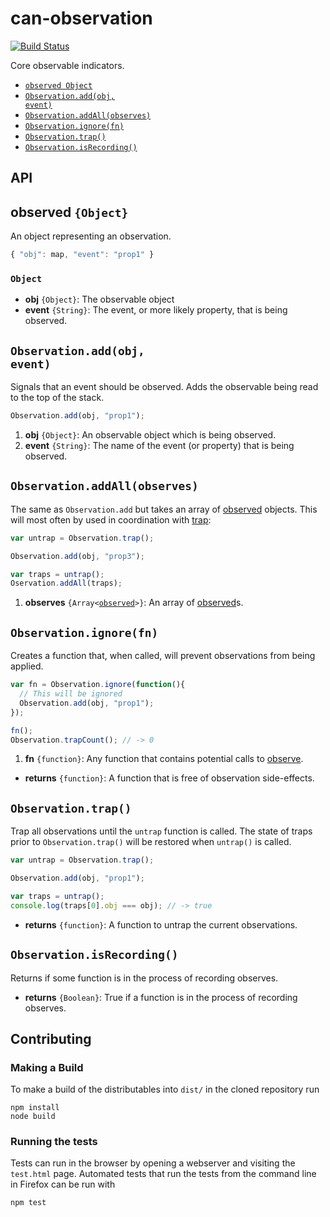 # can-observation

[![Build Status](https://travis-ci.org/canjs/can-observation.png?branch=master)](https://travis-ci.org/canjs/can-observation)

Core observable indicators.

- <code>[observed Object](#observed-object)</code>
- <code>[Observation.add(obj, event)](#observationaddobj-event)</code>
- <code>[Observation.addAll(observes)](#observationaddallobserves)</code>
- <code>[Observation.ignore(fn)](#observationignorefn)</code>
- <code>[Observation.trap()](#observationtrap)</code>
- <code>[Observation.isRecording()](#observationisrecording)</code>

## API

## observed `{Object}`

 
An object representing an observation.

```js
{ "obj": map, "event": "prop1" }
```




### <code>Object</code>

- __obj__ <code>{Object}</code>:
  The observable object
- __event__ <code>{String}</code>:
  The event, or more likely property, that is being observed.
  

## <code>Observation.add(obj, event)</code>


Signals that an event should be observed. Adds the observable being read to
the top of the stack.

```js
Observation.add(obj, "prop1");
```


1. __obj__ <code>{Object}</code>:
  An observable object which is being observed.
1. __event__ <code>{String}</code>:
  The name of the event (or property) that is being observed.

## <code>Observation.addAll(observes)</code>


The same as `Observation.add` but takes an array of [observed](#observed-object) objects.
This will most often by used in coordination with [trap](#observationtrap):

```js
var untrap = Observation.trap();

Observation.add(obj, "prop3");

var traps = untrap();
Oservation.addAll(traps);
```


1. __observes__ <code>{Array\<[observed](#observed-object)\>}</code>:
  An array of [observed](#observed-object)s.
  

## <code>Observation.ignore(fn)</code>


Creates a function that, when called, will prevent observations from
being applied.

```js
var fn = Observation.ignore(function(){
  // This will be ignored
  Observation.add(obj, "prop1");
});

fn();
Observation.trapCount(); // -> 0
```


1. __fn__ <code>{function}</code>:
  Any function that contains potential calls to 
  [observe](#observationaddobj-event).
  

- __returns__ <code>{function}</code>:
  A function that is free of observation side-effects.
  

## <code>Observation.trap()</code>


Trap all observations until the `untrap` function is called. The state of 
traps prior to `Observation.trap()` will be restored when `untrap()` is called.

```js
var untrap = Observation.trap();

Observation.add(obj, "prop1");

var traps = untrap();
console.log(traps[0].obj === obj); // -> true
```


- __returns__ <code>{function}</code>:
  A function to untrap the current observations.
  

## <code>Observation.isRecording()</code>


Returns if some function is in the process of recording observes.


- __returns__ <code>{Boolean}</code>:
  True if a function is in the process of recording observes.
  
## Contributing

### Making a Build

To make a build of the distributables into `dist/` in the cloned repository run

```
npm install
node build
```

### Running the tests

Tests can run in the browser by opening a webserver and visiting the `test.html` page.
Automated tests that run the tests from the command line in Firefox can be run with

```
npm test
```
